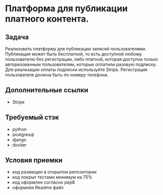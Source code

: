 # Платформа для публикации платного контента.

## Задача
Реализовать платформу для публикации записей пользователями. Публикация может быть бесплатной, то есть доступной любому пользователю без регистрации, либо платной, которая доступна только авторизованным пользователям, которые оплатили разовую подписку. Для реализации оплаты подписки используйте Stripe. Регистрация пользователя должна быть по номеру телефона.

## Дополнительные ссылки
* Stripe

## Требуемый стэк
* python
* postgresql
* django
* docker

## Условия приемки
* код размещен в открытом репозитории
* код покрыт тестами минимум на 75%
* код оформлен согласно pep8
* оформлен Readme файл
